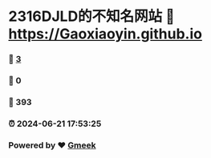# 2316DJLD的不知名网站 :link: https://Gaoxiaoyin.github.io 
### :page_facing_up: [3](https://Gaoxiaoyin.github.io/tag.html) 
### :speech_balloon: 0 
### :hibiscus: 393 
### :alarm_clock: 2024-06-21 17:53:25 
### Powered by :heart: [Gmeek](https://github.com/Meekdai/Gmeek)
